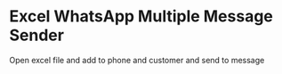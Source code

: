 # Excel WhatsApp Multiple Message Sender
Open excel file and add to phone and customer and send to message

